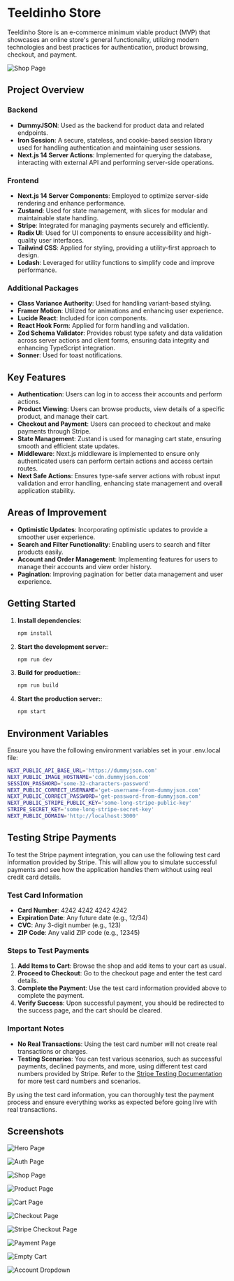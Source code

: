 # Teeldinho Store

Teeldinho Store is an e-commerce minimum viable product (MVP) that showcases an online store's general functionality, utilizing modern technologies and best practices for authentication, product browsing, checkout, and payment.

![Shop Page](public/shop-page.png)

## Project Overview

### Backend

- **DummyJSON**: Used as the backend for product data and related endpoints.
- **Iron Session**: A secure, stateless, and cookie-based session library used for handling authentication and maintaining user sessions.
- **Next.js 14 Server Actions**: Implemented for querying the database, interacting with external API and performing server-side operations.

### Frontend

- **Next.js 14 Server Components**: Employed to optimize server-side rendering and enhance performance.
- **Zustand**: Used for state management, with slices for modular and maintainable state handling.
- **Stripe**: Integrated for managing payments securely and efficiently.
- **Radix UI**: Used for UI components to ensure accessibility and high-quality user interfaces.
- **Tailwind CSS**: Applied for styling, providing a utility-first approach to design.
- **Lodash**: Leveraged for utility functions to simplify code and improve performance.

### Additional Packages

- **Class Variance Authority**: Used for handling variant-based styling.
- **Framer Motion**: Utilized for animations and enhancing user experience.
- **Lucide React**: Included for icon components.
- **React Hook Form**: Applied for form handling and validation.
- **Zod Schema Validator**: Provides robust type safety and data validation across server actions and client forms, ensuring data integrity and enhancing TypeScript integration.
- **Sonner**: Used for toast notifications.

## Key Features

- **Authentication**: Users can log in to access their accounts and perform actions.
- **Product Viewing**: Users can browse products, view details of a specific product, and manage their cart.
- **Checkout and Payment**: Users can proceed to checkout and make payments through Stripe.
- **State Management**: Zustand is used for managing cart state, ensuring smooth and efficient state updates.
- **Middleware**: Next.js middleware is implemented to ensure only authenticated users can perform certain actions and access certain routes.
- **Next Safe Actions**: Ensures type-safe server actions with robust input validation and error handling, enhancing state management and overall application stability.

## Areas of Improvement

- **Optimistic Updates**: Incorporating optimistic updates to provide a smoother user experience.
- **Search and Filter Functionality**: Enabling users to search and filter products easily.
- **Account and Order Management**: Implementing features for users to manage their accounts and view order history.
- **Pagination**: Improving pagination for better data management and user experience.

## Getting Started

1. **Install dependencies**:

   ```sh
   npm install

   ```

2. **Start the development server:**:

   ```sh
   npm run dev

   ```

3. **Build for production:**:

   ```sh
   npm run build

   ```

4. **Start the production server:**:
   ```sh
   npm start
   ```

## Environment Variables

Ensure you have the following environment variables set in your .env.local file:

```sh
NEXT_PUBLIC_API_BASE_URL='https://dummyjson.com'
NEXT_PUBLIC_IMAGE_HOSTNAME='cdn.dummyjson.com'
SESSION_PASSWORD='some-32-characters-password'
NEXT_PUBLIC_CORRECT_USERNAME='get-username-from-dummyjson.com'
NEXT_PUBLIC_CORRECT_PASSWORD='get-password-from-dummyjson.com'
NEXT_PUBLIC_STRIPE_PUBLIC_KEY='some-long-stripe-public-key'
STRIPE_SECRET_KEY='some-long-stripe-secret-key'
NEXT_PUBLIC_DOMAIN='http://localhost:3000'
```

## Testing Stripe Payments

To test the Stripe payment integration, you can use the following test card information provided by Stripe. This will allow you to simulate successful payments and see how the application handles them without using real credit card details.

### Test Card Information

- **Card Number**: 4242 4242 4242 4242
- **Expiration Date**: Any future date (e.g., 12/34)
- **CVC**: Any 3-digit number (e.g., 123)
- **ZIP Code**: Any valid ZIP code (e.g., 12345)

### Steps to Test Payments

1. **Add Items to Cart**: Browse the shop and add items to your cart as usual.
2. **Proceed to Checkout**: Go to the checkout page and enter the test card details.
3. **Complete the Payment**: Use the test card information provided above to complete the payment.
4. **Verify Success**: Upon successful payment, you should be redirected to the success page, and the cart should be cleared.

### Important Notes

- **No Real Transactions**: Using the test card number will not create real transactions or charges.
- **Testing Scenarios**: You can test various scenarios, such as successful payments, declined payments, and more, using different test card numbers provided by Stripe. Refer to the [Stripe Testing Documentation](https://stripe.com/docs/testing) for more test card numbers and scenarios.

By using the test card information, you can thoroughly test the payment process and ensure everything works as expected before going live with real transactions.

## Screenshots

![Hero Page](public/hero.png)

![Auth Page](public/sign.png)

![Shop Page](public/shop-page.png)

![Product Page](public/product-page.png)

![Cart Page](public/cart.png)

![Checkout Page](public/checkout.png)

![Stripe Checkout Page](public/stripe-checkout.png)

![Payment Page](public/payment-page.png)

![Empty Cart](public/empty.png)

![Account Dropdown](public/account.png)
